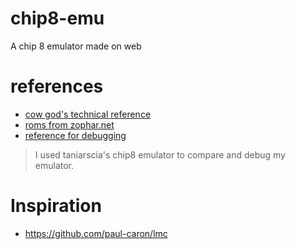 # chip8-emu
A chip 8 emulator made on web

# references 
- [cow god's technical reference](http://devernay.free.fr/hacks/chip8/C8TECH10.HTM) <br>
- [roms from zophar.net](https://www.zophar.net/pdroms/chip8.html)
- [reference for debugging](https://taniarascia.github.io/chip8/)
> I used taniarscia's chip8 emulator to compare and debug my emulator.

# Inspiration 
- https://github.com/paul-caron/lmc
